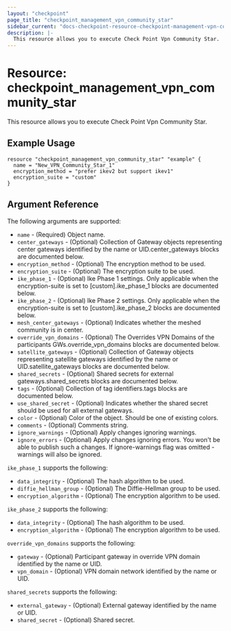 ```yaml
---
layout: "checkpoint"
page_title: "checkpoint_management_vpn_community_star"
sidebar_current: "docs-checkpoint-resource-checkpoint-management-vpn-community-star"
description: |-
  This resource allows you to execute Check Point Vpn Community Star.
---
```


# Resource: checkpoint_management_vpn_community_star

This resource allows you to execute Check Point Vpn Community Star.

## Example Usage


```hcl
resource "checkpoint_management_vpn_community_star" "example" {
  name = "New_VPN_Community_Star_1"
  encryption_method = "prefer ikev2 but support ikev1"
  encryption_suite = "custom"
}
```

## Argument Reference

The following arguments are supported:

* `name` - (Required) Object name. 
* `center_gateways` - (Optional) Collection of Gateway objects representing center gateways identified by the name or UID.center_gateways blocks are documented below.
* `encryption_method` - (Optional) The encryption method to be used. 
* `encryption_suite` - (Optional) The encryption suite to be used. 
* `ike_phase_1` - (Optional) Ike Phase 1 settings. Only applicable when the encryption-suite is set to [custom].ike_phase_1 blocks are documented below.
* `ike_phase_2` - (Optional) Ike Phase 2 settings. Only applicable when the encryption-suite is set to [custom].ike_phase_2 blocks are documented below.
* `mesh_center_gateways` - (Optional) Indicates whether the meshed community is in center. 
* `override_vpn_domains` - (Optional) The Overrides VPN Domains of the participants GWs.override_vpn_domains blocks are documented below.
* `satellite_gateways` - (Optional) Collection of Gateway objects representing satellite gateways identified by the name or UID.satellite_gateways blocks are documented below.
* `shared_secrets` - (Optional) Shared secrets for external gateways.shared_secrets blocks are documented below.
* `tags` - (Optional) Collection of tag identifiers.tags blocks are documented below.
* `use_shared_secret` - (Optional) Indicates whether the shared secret should be used for all external gateways. 
* `color` - (Optional) Color of the object. Should be one of existing colors. 
* `comments` - (Optional) Comments string. 
* `ignore_warnings` - (Optional) Apply changes ignoring warnings. 
* `ignore_errors` - (Optional) Apply changes ignoring errors. You won't be able to publish such a changes. If ignore-warnings flag was omitted - warnings will also be ignored. 


`ike_phase_1` supports the following:

* `data_integrity` - (Optional) The hash algorithm to be used. 
* `diffie_hellman_group` - (Optional) The Diffie-Hellman group to be used. 
* `encryption_algorithm` - (Optional) The encryption algorithm to be used. 


`ike_phase_2` supports the following:

* `data_integrity` - (Optional) The hash algorithm to be used. 
* `encryption_algorithm` - (Optional) The encryption algorithm to be used. 


`override_vpn_domains` supports the following:

* `gateway` - (Optional) Participant gateway in override VPN domain identified by the name or UID. 
* `vpn_domain` - (Optional) VPN domain network identified by the name or UID. 


`shared_secrets` supports the following:

* `external_gateway` - (Optional) External gateway identified by the name or UID. 
* `shared_secret` - (Optional) Shared secret. 
